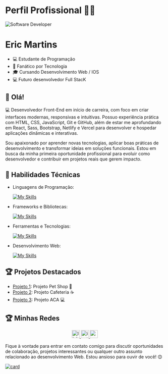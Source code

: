 
<h1>Perfil Profissional 👩‍💻</h1>
<img src="https://i.pinimg.com/originals/0f/25/e4/0f25e4668c1c7740b5ed41835339d67f.gif" alt="Software Developer">
  </div>
  
  # Eric Martins
  
  - 💻 Estudante de Programação
  - 🤖 Fanático por Tecnologia
  - 🎓 Cursando Desenvolvimento Web / IOS
  - 💻 Futuro desenvolvedor Full StacK
  
  
  ## 👋 Olá!
  
  💻 Desenvolvedor Front-End em início de carreira, com foco em criar interfaces modernas, responsivas e intuitivas. Possuo experiência prática com HTML, CSS, JavaScript, Git e GitHub, além de estar me aprofundando em React, Sass, Bootstrap, Netlify e Vercel para desenvolver e hospedar aplicações dinâmicas e interativas.

Sou apaixonado por aprender novas tecnologias, aplicar boas práticas de desenvolvimento e transformar ideias em soluções funcionais. Estou em busca da minha primeira oportunidade profissional para evoluir como desenvolvedor e contribuir em projetos reais que gerem impacto.
  
  ## 🚀 Habilidades Técnicas
  
  - Linguagens de Programação: 
  
      [![My Skills](https://skillicons.dev/icons?i=javascript)](https://skillicons.dev)
  - Frameworks e Bibliotecas: 
  
      [![My Skills](https://skillicons.dev/icons?i=react,sass,bootstrap)](https://skillicons.dev)

  - Ferramentas e Tecnologias: 
  
      [![My Skills](https://skillicons.dev/icons?i=visualstudio,git,github,netlify,vercel)](https://skillicons.dev)
  - Desenvolvimento Web:
  
      [![My Skills](https://skillicons.dev/icons?i=html,css)](https://skillicons.dev)
  
  ## 🏆 Projetos Destacados
  
  - [Projeto 1](https://github.com/euericmelo/PetCode): 
  Projeto Pet Shop 🐾
  - [Projeto 2](https://github.com/euericmelo/DebugCafe): Projeto Cafeteria ☕️
  - [Projeto 3](https://github.com/euericmelo/Aca): Projeto ACA 💻
  
  ## 🏆 Minhas Redes
  
  <div align="center">
    <a href="https://www.linkedin.com/in/euericmelo" target="_blank">
      <img src="https://img.shields.io/static/v1?message=LinkedIn&logo=linkedin&label=&color=0077B5&logoColor=white&labelColor=&style=for-the-badge" height="25" alt="linkedin logo"  />
    </a>
    <a href="euericmelo" target="_blank">
      <img src="https://img.shields.io/static/v1?message=Instagram&logo=instagram&label=&color=E4405F&logoColor=white&labelColor=&style=for-the-badge" height="25" alt="instagram logo"  />
    </a>
    <a href="euericmelo" target="_blank">
      <img src="https://img.shields.io/static/v1?message=Youtube&logo=youtube&label=&color=FF0000&logoColor=white&labelColor=&style=for-the-badge" height="25" alt="youtube logo"  />
    </a>
  </div>
  
  Fique à vontade para entrar em contato comigo para discutir oportunidades de colaboração, projetos interessantes ou qualquer outro assunto relacionado ao desenvolvimento Web. Estou ansioso para ouvir de você! 😊

[![card](https://github-readme-stats.vercel.app/api?username=euericmelo&theme=dark&show_icons=true)](https://github.com/anuraghazra/github-readme-stats)

